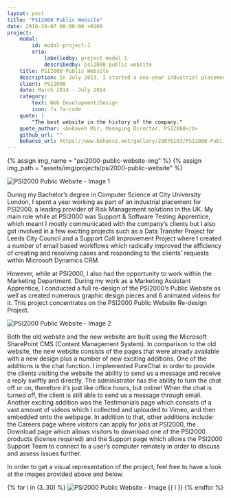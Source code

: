 ```yaml
---
layout: post
title: "PSI2000 Public Website"
date: 2016-10-07 00:00:00 +0100
project:
    modal:
        id: modal-project-1
        aria:
            labelledby: project modal 1
            describedby: psi2000 public website
    title: PSI2000 Public Website
    description: In July 2013, I started a one-year industrial placement at PSI2000. Throughout the year, I had numerous achievements, a few of those I'm extremely proud of. This is one of them, as I was requested to work as part of the Marketing Department for a period of time, helping to develop the company's new public website. I went on to develop the entire website from scratch, and it was one of the best experience of my career thus far.
    client: PSI2000
    date: March 2014 - July 2014
    category:
        text: Web Development/Design
        icon: fa fa-code
    quote: |
        "The best website in the history of the company."
    quote_author: <b>Kaveh Mir, Managing Director, PSI2000</b>
    github_url: ""
    behance_url: https://www.behance.net/gallery/29076103/PSI2000-Public-Website
---
```


{% assign img_name = "psi2000-public-website-img" %}
{% assign img_path = "assets/img/projects/psi2000-public-website" %}

<img data-src="{{ site.baseurl }}{{ img_path }}/{{ img_name }}-1.png" alt="PSI2000 Public Website - Image 1" class="img-centered img-fluid modal-lazy"/>

During my Bachelor’s degree in Computer Science at City University London, I spent a year working as part of an
industrial placement for PSI2000, a leading provider of Risk Management solutions in the UK. My main role while
at PSI2000 was Support & Software Testing Apprentice, which meant I mostly communicated with the company’s clients
but I also got involved in a few exciting projects such as a Data Transfer Project for Leeds City Council and a
Support Call Improvement Project where I created a number of email based workflows which radically improved the
efficiency of creating and resolving cases and responding to the clients' requests within Microsoft Dynamics CRM.

However, while at PSI2000, I also had the opportunity to work within the Marketing Department. During my work as a
Marketing Assistant Apprentice, I conducted a full re-design of the PSI2000’s Public Website as well as created numerous
graphic design pieces and 6 animated videos for it. This project concentrates on the PSI2000 Public Website Re-design
Project.

<img data-src="{{ site.baseurl }}{{ img_path }}/{{ img_name }}-2.png" alt="PSI2000 Public Website - Image 2" class="img-centered img-fluid modal-lazy"/>

Both the old website and the new website are built using the Microsoft SharePoint CMS (Content Management System).
In comparison to the old website, the new website consists of the pages that were already available with a new design
plus a number of new exciting additions. One of the additions is the chat function. I implemented PureChat in order
to provide the clients visiting the website the ability to send us a message and receive a reply swiftly and directly.
The administrator has the ability to turn the chat off or on, therefore it’s just like office hours, but online! When
the chat is turned off, the client is still able to send us a message through email. Another exciting addition was the
Testimonials page which consists of a vast amount of videos which I collected and uploaded to Vimeo, and then embedded
onto the webpage. In addition to that, other additions include: the Careers page where visitors can apply for jobs at
PSI2000, the Download page which allows visitors to download one of the PSI2000 products (license required) and the
Support page which allows the PSI2000 Support Team to connect to a user’s computer remotely in order to discuss and
assess issues further.

In order to get a visual representation of the project, feel free to have a look at the images provided above and below.

{% for i in (3..30) %}
<img data-src="{{ site.baseurl }}{{ img_path }}/{{ img_name }}-{{ i }}.png" alt="PSI2000 Public Website - Image {{ i }}" class="img-centered img-fluid modal-lazy"/>
{% endfor %}